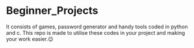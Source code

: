 # Beginner_Projects
It consists of games, password generator and handy tools coded  in python and c. 
This repo is made to utilise these codes in your project and making your work easier.😉
